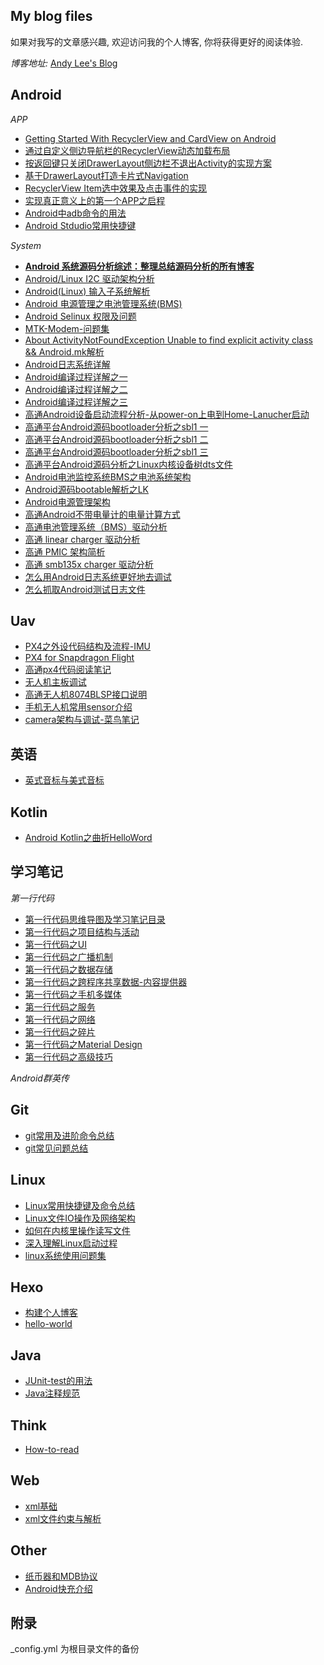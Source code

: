 ## My blog files
如果对我写的文章感兴趣, 欢迎访问我的个人博客, 你将获得更好的阅读体验.

*博客地址:* [Andy Lee's Blog](http://huaqianlee.github.io)


Android
-----------
*APP*
- [Getting Started With RecyclerView and CardView on Android](_posts/Android/Getting-Started-With-RecyclerView-and-CardView-on-Android.md)
- [通过自定义侧边导航栏的RecyclerView动态加载布局](_posts/Android/Dynamic-loading-layout-by-recyclerview-item.md)
- [按返回键只关闭DrawerLayout侧边栏不退出Activity的实现方案](_posts/Android/hides-navigation-in-drawerlayou.md)
- [基于DrawerLayout打造卡片式Navigation](_posts/Android/the-card-navigation-base-on-drawerlayout.md)
- [RecyclerView Item选中效果及点击事件的实现](_posts/Android/the-selected-effect-of-recyclerview-item.md)   
- [实现真正意义上的第一个APP之启程](_posts/Android/实现真正意义上的第一个APP之启程.md)
- [Android中adb命令的用法](_posts/Android/Android中adb-Android-Debug-Bridge-命令的用法.md)
- [Android Stdudio常用快捷键](_posts/Android/Android-Stdudio-Linux-windows-mac常用快捷键.md)
 
*System*
- [**Android 系统源码分析综述：整理总结源码分析的所有博客**](_posts/Android/A-summary-of-Android-source-analysis.md)
- [Android/Linux  I2C 驱动架构分析](_posts/Android/Android-Linux-i2c-driver-arch.md)
- [Android(Linux) 输入子系统解析](_posts/Android/Android-Linux-input-system-analysis.md)
- [Android 电源管理之电池管理系统(BMS)](_posts/Android/BMS-of-Android-Power-Management.md)
- [Android Selinux 权限及问题](_posts/Android/Android-SELinux-Permison-and-Question.md)
- [MTK-Modem-问题集](_posts/Android/MTK-Modem-问题集.md)
- [About ActivityNotFoundException Unable to find explicit activity class && Android.mk解析](_posts/Android/About-ActivityNotFoundException-Unable-to-find-explicit-activity-class-Android-mk解析.md)
- [Android日志系统详解](_posts/Android/Android-Logging-system-Android日志系统详解.md)
- [Android编译过程详解之一](_posts/Android/Android编译过程详解之一.md)
- [Android编译过程详解之二](_posts/Android/Android编译过程详解之二.md)
- [Android编译过程详解之三](_posts/Android/Android编译过程详解之三.md)
- [高通Android设备启动流程分析-从power-on上电到Home-Lanucher启动](_posts/Android/高通Android设备启动流程分析-从power-on上电到Home-Lanucher启动.md)
- [高通平台Android源码bootloader分析之sbl1 一](_posts/Android/高通平台Android源码bootloader分析之sbl1-一.md)
- [高通平台Android源码bootloader分析之sbl1 二](_posts/Android/高通平台Android源码bootloader分析之sbl1-二.md)
- [高通平台Android源码bootloader分析之sbl1 三](_posts/Android/高通平台Android源码bootloader分析之sbl1-三.md)
- [高通平台Android源码分析之Linux内核设备树dts文件](_posts/Android/高通平台Android源码分析之Linux内核设备树-DT-Device-Tree-dts文件.md)
- [Android电池监控系统BMS之电池系统架构](_posts/Android/Android电池监控系统-BMS-之电池系统架构.md)
- [Android源码bootable解析之LK](./_posts/Android/Android源码bootable解析之LK-bootloader-little-kernel.md)
- [Android电源管理架构](_posts/Android/Android电源管理架构.md)
- [高通Android不带电量计的电量计算方式](_posts/Android/高通Android不带电量计的电量计算方式.md)
- [高通电池管理系统（BMS）驱动分析](_posts/Android/qaulcomm-bms-driver-analysis.md)
- [高通 linear charger 驱动分析](_posts/Android/linear-charger-driver.md)
- [高通 PMIC 架构简析](_posts/Android/qcom-pmic-driver.md)
- [高通 smb135x charger 驱动分析](_posts/Android/smb135x-charger-driver.md)
- [怎么用Android日志系统更好地去调试](_posts/Android/怎么用Android日志系统更好地去调试-How-to-debug-with-Android-logging.md)
- [怎么抓取Android测试日志文件](_posts/Android/怎么抓取Android测试日志文件-How-to-get-android-log-file.md)

Uav
-----------
- [PX4之外设代码结构及流程-IMU](_posts/Uav/px4-imu-mpu9250-code-structure.md)
- [PX4 for Snapdragon Flight](_posts/Uav/PX4-for-Snapdragon-Flight.md)
- [高通px4代码阅读笔记](_posts/Uav/qualcomm-px4-code-reading-note.md)
- [无人机主板调试](_posts/Uav/uav-board-debugging.md)
- [高通无人机8074BLSP接口说明](_posts/Uav/Qualcomm-uav-blsp-port.md)
- [手机无人机常用sensor介绍](_posts/Uav/mobile-and-uav-sensors.md)
- [camera架构与调试-菜鸟笔记](_posts/Uav/camera-arch-and-tunning-rookie-note.md)

英语
-----------
- [英式音标与美式音标]((_posts/English/Americal-and-english-phonetic.md))


Kotlin
-----------
- [Android Kotlin之曲折HelloWord](_posts/Kotlin/Kotlin-HElloWorld.md)


学习笔记
----------------
*第一行代码*
- [第一行代码思维导图及学习笔记目录](_posts/FirstCode/The-departure-of-FirstCode-learning-notes.md)
- [第一行代码之项目结构与活动](_posts/FirstCode/FirstCode-learning-note-project-structure-and-activity.md)
- [第一行代码之UI](http://huaqianlee.github.io/2017/03/25/FirstCode/firstcode-note-UI/)
- [第一行代码之广播机制](http://huaqianlee.github.io/2017/03/25/FirstCode/FirstCode-Broadcast-Receiver/)
- [第一行代码之数据存储](_posts/FirstCode/FirstCode-data-storage/)
- [第一行代码之跨程序共享数据-内容提供器](_posts/FirstCode/FirstCode-Content-Provider/)
- [第一行代码之手机多媒体](_posts/FirstCode/FirstCode-media/)
- [第一行代码之服务](_posts/FirstCode/FirstCode-Service/)
- [第一行代码之网络](_posts/FirstCode/FirstCode-Network/)
- [第一行代码之碎片](_posts/FirstCode/FirstCode-Fragment/)
- [第一行代码之Material Design](_posts/FirstCode/FirstCode-Material-Design/)
- [第一行代码之高级技巧](_posts/FirstCode/FirstCode-advanced-skills/)

*Android群英传*

Git
-----------
- [git常用及进阶命令总结](_posts/Git/git常用及进阶命令总结.md)
- [git常见问题总结](_posts/Git/git-experence.md)

Linux
-----------
- [Linux常用快捷键及命令总结](_posts/Linux/Linux常用快捷键及命令总结.md)
- [Linux文件IO操作及网络架构](_posts/Linux/Linux文件IO操作及网络架构.md)
- [如何在内核里操作读写文件](_posts/Linux/如何在内核里操作读写文件-create-open-read-write.md)
- [深入理解Linux启动过程](_posts/Linux/深入理解Linux启动过程.md)
- [linux系统使用问题集](_posts/Linux/linux-problem-set.md)

Hexo
-----------
- [构建个人博客](_posts/Hexo/build-person-blog-with-hexo.md)
- [hello-world](_posts/Hexo/hello-world.md)

Java
-----------
- [JUnit-test的用法](_posts/Java/JUnit-test的用法.md)
- [Java注释规范](_posts/Java/The-document-convetions-for-Java.md)

Think
-----------
- [How-to-read](_posts/Think/How-to-read.md)

Web
-----------
- [xml基础](_posts/Web/xml基础.md)
- [xml文件约束与解析](_posts/Web/xml文件约束与解析.md)

Other
-----------
- [纸币器和MDB协议](_posts/other/MDB-ICP-protocol.md)
- [Android快充介绍](_posts/Android/What-is-fast-charge-now？.md)


## 附录
_config.yml 为根目录文件的备份
